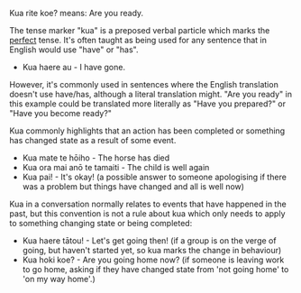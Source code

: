 Kua rite koe? means: Are you ready.

The tense marker "kua" is a preposed verbal particle which marks the [perfect](https://en.wikipedia.org/wiki/Perfect_(grammar)) tense. It's often taught as being used for any sentence that in English would use "have" or "has".
- Kua haere au - I have gone.

However, it's commonly used in sentences where the English translation doesn't use have/has, although a literal translation might. "Are you ready" in this example could be translated more literally as "Have you prepared?" or "Have you become ready?"

Kua commonly highlights that an action has been completed or something has changed state as a result of some event.
- Kua mate te hōiho - The horse has died
- Kua ora mai anō te tamaiti - The child is well again
- Kua pai! - It's okay! (a possible answer to someone apologising if there was a problem but things have changed and all is well now)

Kua in a conversation normally relates to events that have happened in the past, but this convention is not a rule about kua which only needs to apply to something changing state or being completed:
- Kua haere tātou! - Let's get going then! (if a group is on the verge of going, but haven't started yet, so kua marks the change in behaviour)
- Kua hoki koe? - Are you going home now? (if someone is leaving work to go home, asking if they have changed state from 'not going home' to 'on my way home'.)